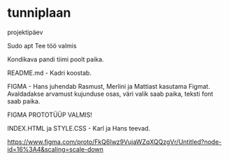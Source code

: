 # tunniplaan
projektipäev

Sudo apt Tee töö valmis

Kondikava pandi tiimi poolt paika.

README.md - Kadri koostab.

FIGMA - Hans juhendab Rasmust, Merlini ja Mattiast kasutama Figmat. Avaldadakse arvamust kujunduse osas, väri valik saab paika, teksti font saab paika.

FIGMA PROTOTÜÜP VALMIS! 

INDEX.HTML ja STYLE.CSS - Karl ja Hans teevad.

https://www.figma.com/proto/FkQ6Iwz9VujaWZqXQQzgVr/Untitled?node-id=16%3A4&scaling=scale-down









